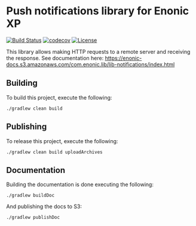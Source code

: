 Push notifications library for Enonic XP
========================================

[![Build Status](https://travis-ci.org/enonic/lib-notifications.svg?branch=master)](https://travis-ci.org/enonic/lib-notifications)
[![codecov](https://codecov.io/gh/enonic/lib-notifications/branch/master/graph/badge.svg)](https://codecov.io/gh/enonic/lib-notifications)
[![License](https://img.shields.io/github/license/enonic/lib-notifications.svg)](http://www.apache.org/licenses/LICENSE-2.0.html)

This library allows making HTTP requests to a remote server and receiving the response.
See documentation here: https://enonic-docs.s3.amazonaws.com/com.enonic.lib/lib-notifications/index.html


## Building

To build this project, execute the following:

```
./gradlew clean build
```

## Publishing

To release this project, execute the following:

```
./gradlew clean build uploadArchives
```

## Documentation

Building the documentation is done executing the following:

```
./gradlew buildDoc
```

And publishing the docs to S3:

```
./gradlew publishDoc
```
